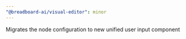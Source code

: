 ```yaml
---
"@breadboard-ai/visual-editor": minor
---
```


Migrates the node configuration to new unified user input component
